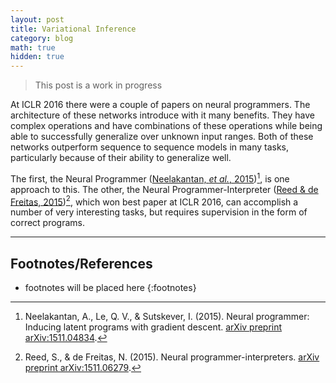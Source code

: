 ```yaml
---
layout: post
title: Variational Inference
category: blog
math: true
hidden: true
---
```


> This post is a work in progress

At ICLR 2016 there were a couple of papers on neural programmers. The architecture of these networks introduce with it many benefits. They have complex operations and have combinations of these operations while being able to successfully generalize over unknown input ranges. Both of these networks outperform sequence to sequence models in many tasks, particularly because of their ability to generalize well.

The first, the Neural Programmer ([Neelakantan, *et al.*, 2015])[^1], is one approach to this. The other, the Neural Programmer-Interpreter ([Reed & de Freitas, 2015])[^2], which won best paper at ICLR 2016, can accomplish a number of very interesting tasks, but requires supervision in the form of correct programs.

---

[Neelakantan, *et al.*, 2015]: http://arxiv.org/abs/1511.04834
[Reed & de Freitas, 2015]: https://arxiv.org/abs/1511.06279

<!-- Appendix -->
[^1]: Neelakantan, A., Le, Q. V., & Sutskever, I. (2015). Neural programmer: Inducing latent programs with gradient descent. [arXiv preprint arXiv:1511.04834][Neelakantan, *et al.*, 2015].
[^2]: Reed, S., & de Freitas, N. (2015). Neural programmer-interpreters. [arXiv preprint arXiv:1511.06279][Reed & de Freitas, 2015].

## Footnotes/References

* footnotes will be placed here
{:footnotes}
